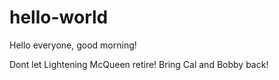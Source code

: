 # hello-world

Hello everyone, good morning!

Dont let Lightening McQueen retire!
Bring Cal and Bobby back!
